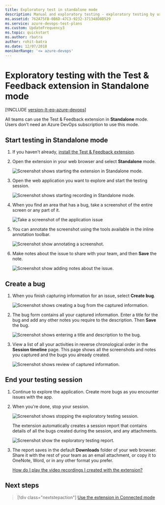 ```yaml
---
title: Exploratory test in standalone mode
description: Manual and exploratory testing - exploratory testing by using the Microsoft Test & Feedback extension in Standalone mode
ms.assetid: 762A75FB-0B6D-47C3-9232-371348D8D529
ms.service: azure-devops-test-plans
ms.custom: UpdateFrequency3
ms.topic: quickstart
ms.author: rbatra
author: rohit-batra
ms.date: 12/07/2018
monikerRange: '<= azure-devops'
---
```


# Exploratory testing with the Test &amp; Feedback extension in Standalone mode

[!INCLUDE [version-lt-eq-azure-devops](../includes/version-lt-eq-azure-devops.md)] 

All teams can use the Test & Feedback extension in **Standalone** mode. 
Users don't need an Azure DevOps subscription to use this mode.

<a name="testmode"></a>

## Start testing in Standalone mode

1. If you haven't already, [install the Test & Feedback extension](perform-exploratory-tests.md).

2. Open the extension in your web browser and select **Standalone** mode.

   ![Screenshot shows starting the extension in Standalone mode.](media/standalone-mode-exploratory-testing/standalonemode-01.png)

3. Open the web application you want to explore and
   start the testing session.

   ![Screenshot shows starting recording in Standalone mode.](media/standalone-mode-exploratory-testing/standalonemode-02.png)

4. When you find an area that has a bug, take a screenshot of the entire screen or any part of it.

   ![Take a screenshot of the application issue](media/standalone-mode-exploratory-testing/standalonemode-03.png)

5. You can annotate the screenshot using the tools available in the inline annotation toolbar. 

   ![Screenshot show annotating a screenshot.](media/standalone-mode-exploratory-testing/standalonemode-04.png)

6. Make notes about the issue to share with your team, and then **Save** the note.

   ![Screenshot show adding notes about the issue.](media/standalone-mode-exploratory-testing/standalonemode-05.png)

<a name="createbug"></a>

## Create a bug

1. When you finish capturing information for an issue, select **Create bug**.

   ![Screenshot shows creating a bug from the captured information.](media/standalone-mode-exploratory-testing/standalonemode-06.png)

2. The bug form contains all your captured information. Enter a title for the bug and add any other notes you require to the description. Then **Save** the bug.

   ![Screenshot shows entering a title and description to the bug.](media/standalone-mode-exploratory-testing/standalonemode-07.png)

3. View a list of all your activities in reverse chronological order in the **Session timeline** page. This page shows all the screenshots and notes you captured and the bugs you already created.

   ![Screenshot shows review of captured information.](media/standalone-mode-exploratory-testing/standalonemode-07a.png)

<a name="endsession"></a>

## End your testing session

1. Continue to explore the application. Create more bugs as you encounter issues with the app.
   
2. When you're done, stop your session.

   ![Screenshot shows stopping the exploratory testing session.](media/standalone-mode-exploratory-testing/standalonemode-08.png)

   The extension automatically creates a session report that contains details of all the bugs created during the session, and any attachments. 
  
   ![Screenshot show the exploratory testing report.](media/standalone-mode-exploratory-testing/standalonemode-09.png)

3. The report saves in the default **Downloads** folder of your web browser. Share it with the rest of your team as an email attachment, or copy it to OneNote, Word, or in any other format you prefer.

   [How do I play the video recordings I created with the extension?](reference-qa.yml#recording-playback)

## Next steps

> [!div class="nextstepaction"]
> [Use the extension in Connected mode](connected-mode-exploratory-testing.md)
